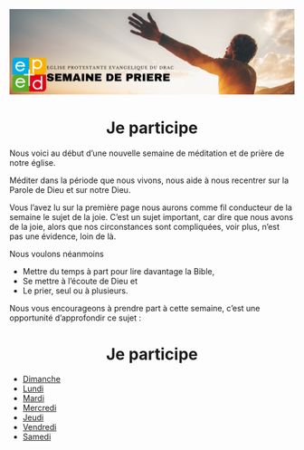 ![alt text](images/SemaineDePriere.png "Semaine de priere")

<center><h1>Je participe</h1></center>

Nous voici au début d’une nouvelle semaine de méditation et de prière de
notre église.

Méditer dans la période que nous vivons, nous aide à nous recentrer sur la
Parole de Dieu et sur notre Dieu.

Vous l’avez lu sur la première page nous aurons comme fil conducteur de la
semaine le sujet de la joie. C’est un sujet important, car dire que nous avons
de la joie, alors que nos circonstances sont compliquées, voir plus, n’est pas
une évidence, loin de là.

Nous voulons néanmoins
- Mettre du temps à part pour lire davantage la Bible,
- Se mettre à l’écoute de Dieu et
- Le prier, seul ou à plusieurs.

Nous vous encourageons à prendre part à cette semaine, c’est une
opportunité d’approfondir ce sujet :

<center><h1>Je participe</h1></center>

- [Dimanche](dimanche.md)
- [Lundi](lundi.md)
- [Mardi](mardi.md)
- [Mercredi](mercredi.md)
- [Jeudi](jeudi.md)
- [Vendredi](vendredi.md)
- [Samedi](samedi.md)